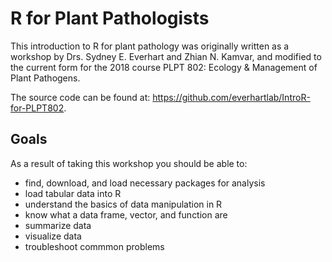# R for Plant Pathologists
<!--
---
title: "R for Plant Pathologists"
---
-->


This introduction to R for plant pathology was originally written as a workshop by Drs. Sydney E. Everhart and Zhian N. Kamvar, and modified to the current form for the 2018 course PLPT 802: Ecology & Management of Plant Pathogens. 

The source code can be found at: 
https://github.com/everhartlab/IntroR-for-PLPT802.

## Goals

As a result of taking this workshop you should be able to:

 - find, download, and load necessary packages for analysis
 - load tabular data into R
 - understand the basics of data manipulation in R
 - know what a data frame, vector, and function are
 - summarize data
 - visualize data
 - troubleshoot commmon problems

